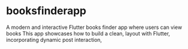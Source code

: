 # booksfinderapp
A modern and interactive Flutter books finder app where users can view  books  This app showcases how to build a clean, layout with Flutter, incorporating dynamic post interaction,
